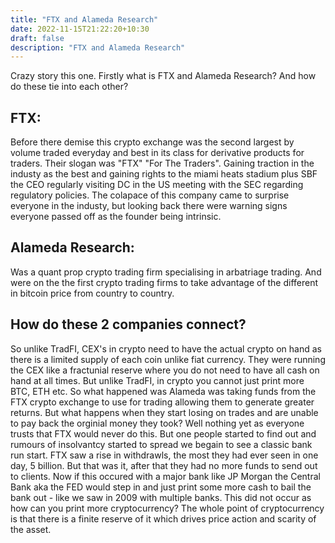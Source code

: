 ```yaml
---
title: "FTX and Alameda Research"
date: 2022-11-15T21:22:20+10:30
draft: false
description: "FTX and Alameda Research"
---
```


Crazy story this one. Firstly what is FTX and Alameda Research? And how do these tie into each other?

## FTX:
Before there demise this crypto exchange was the second largest by volume traded everyday and best in its class for derivative products for traders. 
Their slogan was "FTX" "For The Traders".
Gaining traction in the industy as the best and gaining  rights to the miami heats stadium plus SBF the CEO regularly visiting DC in the US meeting with the SEC regarding regulatory policies.
The colapace of this company came to surprise everyone in the industy, but looking back there were warning signs everyone passed off as the founder being intrinsic.

## Alameda Research:
Was a quant prop crypto trading firm specialising in arbatriage trading. And were on the the first crypto trading firms to take advantage of the different in bitcoin price from country to country.

## How do these 2 companies connect?
So unlike TradFI, CEX's in crypto need to have the actual crypto on hand as there is a limited supply of each coin unlike fiat currency.
They were running the CEX like a fractunial reserve where you do not need to have all cash on hand at all times. But unlike TradFI, in crypto you cannot just print more BTC, ETH etc.
So what happened was Alameda was taking funds from the FTX crypto exchange to use for trading allowing them to generate greater returns.
But what happens when they start losing on trades and are unable to pay back the orginial money they took?
Well nothing yet as everyone trusts that FTX would never do this. But one people started to find out and rumours of insolvantcy started to spread we begain to see a classic bank run start.
FTX saw a rise in withdrawls, the most they had ever seen in one day, 5 billion.
But that was it, after that they had no more funds to send out to clients.
Now if this occured with a major bank like JP Morgan the Central Bank aka the FED would step in and just print some more cash to bail the bank out - like we saw in 2009 with multiple banks.
This did not occur as how can you print more cryptocurrency?
The whole point of cryptocurrency is that there is a finite reserve of it which drives price action and scarity of the asset.